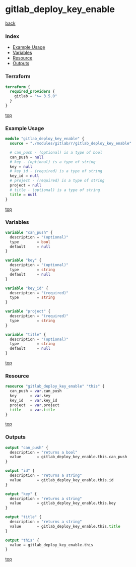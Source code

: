 # gitlab_deploy_key_enable

[back](../gitlab.md)

### Index

- [Example Usage](#example-usage)
- [Variables](#variables)
- [Resource](#resource)
- [Outputs](#outputs)

### Terraform

```terraform
terraform {
  required_providers {
    gitlab = ">= 3.5.0"
  }
}
```

[top](#index)

### Example Usage

```terraform
module "gitlab_deploy_key_enable" {
  source = "./modules/gitlab/r/gitlab_deploy_key_enable"

  # can_push - (optional) is a type of bool
  can_push = null
  # key - (optional) is a type of string
  key = null
  # key_id - (required) is a type of string
  key_id = null
  # project - (required) is a type of string
  project = null
  # title - (optional) is a type of string
  title = null
}
```

[top](#index)

### Variables

```terraform
variable "can_push" {
  description = "(optional)"
  type        = bool
  default     = null
}

variable "key" {
  description = "(optional)"
  type        = string
  default     = null
}

variable "key_id" {
  description = "(required)"
  type        = string
}

variable "project" {
  description = "(required)"
  type        = string
}

variable "title" {
  description = "(optional)"
  type        = string
  default     = null
}
```

[top](#index)

### Resource

```terraform
resource "gitlab_deploy_key_enable" "this" {
  can_push = var.can_push
  key      = var.key
  key_id   = var.key_id
  project  = var.project
  title    = var.title
}
```

[top](#index)

### Outputs

```terraform
output "can_push" {
  description = "returns a bool"
  value       = gitlab_deploy_key_enable.this.can_push
}

output "id" {
  description = "returns a string"
  value       = gitlab_deploy_key_enable.this.id
}

output "key" {
  description = "returns a string"
  value       = gitlab_deploy_key_enable.this.key
}

output "title" {
  description = "returns a string"
  value       = gitlab_deploy_key_enable.this.title
}

output "this" {
  value = gitlab_deploy_key_enable.this
}
```

[top](#index)